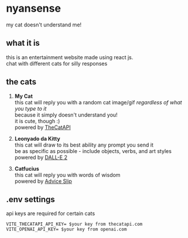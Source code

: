 # nyansense
my cat doesn't understand me!

## what it is
this is an entertainment website made using react js.  
chat with different cats for silly responses  

## the cats
1. **My Cat**  
this cat will reply you with a random cat image/gif *regardless of what you type to it*  
because it simply doesn't understand you!  
it is cute, though :)  
powered by [TheCatAPI](https://thecatapi.com/)
  
2. **Leonyado da Kitty**  
this cat will draw to its best ability any prompt you send it  
be as specific as possible - include objects, verbs, and art styles  
powered by [DALL-E 2](https://openai.com/product/dall-e-2)  

3. **Catfucius**  
this cat will reply you with words of wisdom  
powered by [Advice Slip](https://api.adviceslip.com/)  

## .env settings
api keys are required for certain cats  
```
VITE_THECATAPI_API_KEY= $your key from thecatapi.com
VITE_OPENAI_API_KEY= $your key from openai.com
```



